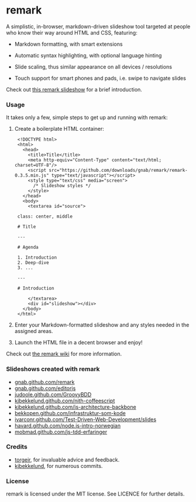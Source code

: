 # remark

A simplistic, in-browser, markdown-driven slideshow tool targeted at people who know their way around HTML and CSS, featuring:

- Markdown formatting, with smart extensions

- Automatic syntax highlighting, with optional language hinting

- Slide scaling, thus similar appearance on all devices / resolutions

- Touch support for smart phones and pads, i.e. swipe to navigate slides

Check out [this remark slideshow](http://gnab.github.com/remark) for a brief introduction.

### Usage

It takes only a few, simple steps to get up and running with remark:

1. Create a boilerplate HTML container:

        <!DOCTYPE html>
        <html>
          <head>
            <title>Title</title>
            <meta http-equiv="Content-Type" content="text/html; charset=UTF-8"/>
            <script src="https://github.com/downloads/gnab/remark/remark-0.3.5.min.js" type="text/javascript"></script>
            <style type="text/css" media="screen">
              /* Slideshow styles */
            </style>
          </head>
          <body>
            <textarea id="source">

        class: center, middle

        # Title

        ---

        # Agenda

        1. Introduction
        2. Deep-dive
        3. ...

        ---

        # Introduction

            </textarea>
            <div id="slideshow"></div>
          </body>
        </html>

2. Enter your Markdown-formatted slideshow and any styles needed in the assigned areas.

3. Launch the HTML file in a decent browser and enjoy!

Check out [the remark wiki](http://github.com/gnab/remark/wiki) for more information.

### Slideshows created with remark

- [gnab.github.com/remark](http://gnab.github.com/remark)
- [gnab.github.com/editorjs](http://gnab.github.com/editorjs)
- [judoole.github.com/GroovyBDD](http://judoole.github.com/GroovyBDD)
- [kjbekkelund.github.com/nith-coffeescript](http://kjbekkelund.github.com/nith-coffeescript)
- [kjbekkelund.github.com/js-architecture-backbone](http://kjbekkelund.github.com/js-architecture-backbone)
- [bekkopen.github.com/infrastruktur-som-kode](http://bekkopen.github.com/infrastruktur-som-kode)
- [ivarconr.github.com/Test-Driven-Web-Development/slides](http://ivarconr.github.com/Test-Driven-Web-Development/slides)
- [havard.github.com/node.js-intro-norwegian](http://havard.github.com/node.js-intro-norwegian)
- [mobmad.github.com/js-tdd-erfaringer](http://mobmad.github.com/js-tdd-erfaringer)

### Credits

- [torgeir](http://github.com/torgeir), for invaluable advice and feedback.
- [kjbekkelund](https://github.com/kjbekkelund), for numerous commits.

### License

remark is licensed under the MIT license. See LICENCE for further
details.
